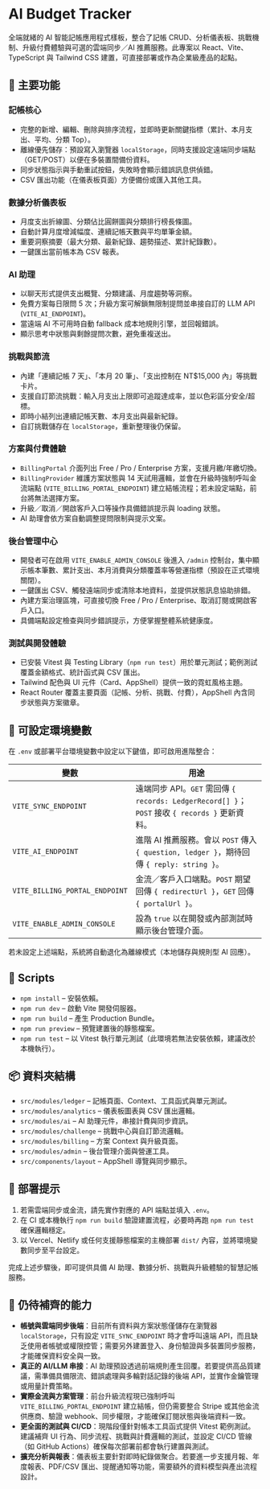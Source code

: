 # AI Budget Tracker

全端就緒的 AI 智能記帳應用程式樣板，整合了記帳 CRUD、分析儀表板、挑戰機制、升級付費體驗與可選的雲端同步／AI 推薦服務。此專案以 React、Vite、TypeScript 與 Tailwind CSS 建置，可直接部署或作為企業級產品的起點。

## 🌟 主要功能

### 記帳核心
- 完整的新增、編輯、刪除與排序流程，並即時更新關鍵指標（累計、本月支出、平均、分類 Top）。
- 離線優先儲存：預設寫入瀏覽器 `localStorage`，同時支援設定遠端同步端點（GET/POST）以便在多裝置間備份資料。
- 同步狀態指示與手動重試按鈕，失敗時會顯示錯誤訊息供偵錯。
- CSV 匯出功能（在儀表板頁面）方便備份或匯入其他工具。

### 數據分析儀表板
- 月度支出折線圖、分類佔比圓餅圖與分類排行榜長條圖。
- 自動計算月度增減幅度、連續記帳天數與平均單筆金額。
- 重要洞察摘要（最大分類、最新紀錄、趨勢描述、累計紀錄數）。
- 一鍵匯出當前帳本為 CSV 報表。

### AI 助理
- 以聊天形式提供支出概覽、分類建議、月度趨勢等洞察。
- 免費方案每日限問 5 次；升級方案可解鎖無限制提問並串接自訂的 LLM API (`VITE_AI_ENDPOINT`)。
- 當遠端 AI 不可用時自動 fallback 成本地規則引擎，並回報錯誤。
- 顯示思考中狀態與剩餘提問次數，避免重複送出。

### 挑戰與節流
- 內建「連續記帳 7 天」、「本月 20 筆」、「支出控制在 NT$15,000 內」等挑戰卡片。
- 支援自訂節流挑戰：輸入月支出上限即可追蹤達成率，並以色彩區分安全/超標。
- 即時小結列出連續記帳天數、本月支出與最新紀錄。
- 自訂挑戰儲存在 `localStorage`，重新整理後仍保留。

### 方案與付費體驗
- `BillingPortal` 介面列出 Free / Pro / Enterprise 方案，支援月繳/年繳切換。
- `BillingProvider` 維護方案狀態與 14 天試用邏輯，並會在升級時強制呼叫金流端點 (`VITE_BILLING_PORTAL_ENDPOINT`) 建立結帳流程；若未設定端點，前台將無法選擇方案。
- 升級／取消／開啟客戶入口等操作具備錯誤提示與 loading 狀態。
- AI 助理會依方案自動調整提問限制與提示文案。

### 後台管理中心
- 開發者可在啟用 `VITE_ENABLE_ADMIN_CONSOLE` 後進入 `/admin` 控制台，集中顯示帳本筆數、累計支出、本月消費與分類覆蓋率等營運指標（預設在正式環境關閉）。
- 一鍵匯出 CSV、觸發遠端同步或清除本地資料，並提供狀態訊息協助排錯。
- 內建方案治理區塊，可直接切換 Free / Pro / Enterprise、取消訂閱或開啟客戶入口。
- 具備端點設定檢查與同步錯誤提示，方便掌握整體系統健康度。

### 測試與開發體驗
- 已安裝 Vitest 與 Testing Library（`npm run test`）用於單元測試；範例測試覆蓋金額格式、統計函式與 CSV 匯出。
- Tailwind 配色與 UI 元件（Card、AppShell）提供一致的霓虹風格主題。
- React Router 覆蓋主要頁面（記帳、分析、挑戰、付費），AppShell 內含同步狀態與方案徽章。

## 🔌 可設定環境變數
在 `.env` 或部署平台環境變數中設定以下鍵值，即可啟用進階整合：

| 變數 | 用途 |
|------|------|
| `VITE_SYNC_ENDPOINT` | 遠端同步 API。`GET` 需回傳 `{ records: LedgerRecord[] }`；`POST` 接收 `{ records }` 更新資料。 |
| `VITE_AI_ENDPOINT` | 進階 AI 推薦服務。會以 `POST` 傳入 `{ question, ledger }`，期待回傳 `{ reply: string }`。 |
| `VITE_BILLING_PORTAL_ENDPOINT` | 金流／客戶入口端點。`POST` 期望回傳 `{ redirectUrl }`，`GET` 回傳 `{ portalUrl }`。 |
| `VITE_ENABLE_ADMIN_CONSOLE` | 設為 `true` 以在開發或內部測試時顯示後台管理介面。 |

若未設定上述端點，系統將自動退化為離線模式（本地儲存與規則型 AI 回應）。

## 🧪 Scripts
- `npm install` – 安裝依賴。
- `npm run dev` – 啟動 Vite 開發伺服器。
- `npm run build` – 產生 Production Bundle。
- `npm run preview` – 預覽建置後的靜態檔案。
- `npm run test` – 以 Vitest 執行單元測試（此環境若無法安裝依賴，建議改於本機執行）。

## 📦 資料夾結構
- `src/modules/ledger` – 記帳頁面、Context、工具函式與單元測試。
- `src/modules/analytics` – 儀表板圖表與 CSV 匯出邏輯。
- `src/modules/ai` – AI 助理元件，串接計費與同步資訊。
- `src/modules/challenge` – 挑戰中心與自訂節流邏輯。
- `src/modules/billing` – 方案 Context 與升級頁面。
- `src/modules/admin` – 後台管理介面與營運工具。
- `src/components/layout` – AppShell 導覽與同步顯示。

## 🚀 部署提示
1. 若需雲端同步或金流，請先實作對應的 API 端點並填入 `.env`。
2. 在 CI 或本機執行 `npm run build` 驗證建置流程，必要時再跑 `npm run test` 確保邏輯穩定。
3. 以 Vercel、Netlify 或任何支援靜態檔案的主機部署 `dist/` 內容，並將環境變數同步至平台設定。

完成上述步驟後，即可提供具備 AI 助理、數據分析、挑戰與升級體驗的智慧記帳服務。

## 🚧 仍待補齊的能力
- **帳號與雲端同步後端**：目前所有資料與方案狀態僅儲存在瀏覽器 `localStorage`，只有設定 `VITE_SYNC_ENDPOINT` 時才會呼叫遠端 API，而且缺乏使用者帳號或權限控管；需要另外建置登入、身份驗證與多裝置同步服務，才能確保資料安全與一致。
- **真正的 AI/LLM 串接**：AI 助理預設透過前端規則產生回覆。若要提供高品質建議，需準備具備限流、錯誤處理與多輪對話記錄的後端 API，並實作金鑰管理或用量計費策略。
- **實際金流與方案管理**：前台升級流程現已強制呼叫 `VITE_BILLING_PORTAL_ENDPOINT` 建立結帳，但仍需要整合 Stripe 或其他金流供應商、驗證 webhook、同步權限，才能確保訂閱狀態與後端資料一致。
- **更全面的測試與 CI/CD**：現階段僅針對帳本工具函式提供 Vitest 範例測試。建議補齊 UI 行為、同步流程、挑戰與計費邏輯的測試，並設定 CI/CD 管線（如 GitHub Actions）確保每次部署前都會執行建置與測試。
- **擴充分析與報表**：儀表板主要針對即時紀錄做聚合。若要進一步支援月報、年度報表、PDF/CSV 匯出、提醒通知等功能，需要額外的資料模型與產出流程設計。
